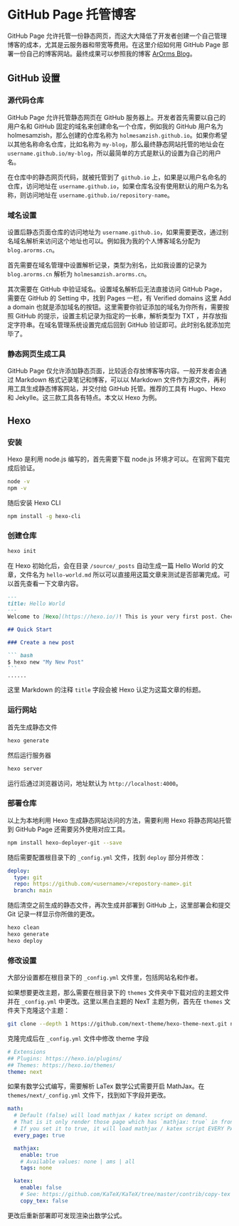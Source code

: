 # GitHub Page 托管博客

GitHub Page 允许托管一份静态网页，而这大大降低了开发者创建一个自己管理博客的成本，尤其是云服务器和带宽等费用。在这里介绍如何用 GitHub Page 部署一份自己的博客网站。最终成果可以参照我的博客 [ArOrms Blog](blog.arorms.cn)。

## GitHub 设置

### 源代码仓库

GitHub Page 允许托管静态网页在 GitHub 服务器上。开发者首先需要以自己的用户名和 GitHub 固定的域名来创建命名一个仓库，例如我的 GitHub 用户名为 holmesamzish，那么创建的仓库名称为 `holmesamzish.github.io`。如果你希望以其他名称命名仓库，比如名称为 `my-blog`，那么最终静态网站托管的地址会在 `username.github.io/my-blog`，所以最简单的方式是默认的设置为自己的用户名。

在仓库中的静态网页代码，就被托管到了 `github.io` 上，如果是以用户名命名的仓库，访问地址在 `username.github.io`，如果仓库名没有使用默认的用户名为名称，则访问地址在 `username.github.io/repository-name`。

### 域名设置

设置后静态页面仓库的访问地址为 `username.github.io`，如果需要更改，通过别名域名解析来访问这个地址也可以。例如我为我的个人博客域名分配为 `blog.arorms.cn`。

首先需要在域名管理中设置解析记录，类型为别名，比如我设置的记录为 `blog.arorms.cn` 解析为 `holmesamzish.arorms.cn`。

其次需要在 GitHub 中验证域名。设置域名解析后无法直接访问 GitHub Page，需要在 GitHub 的 Setting 中，找到 Pages 一栏，有 Verified domains 这里 Add a domain 也就是添加域名的按钮。这里需要你验证添加的域名为你所有，需要按照 GitHub 的提示，设置主机记录为指定的一长串，解析类型为 TXT ，并存放指定字符串。在域名管理系统设置完成后回到 GitHub 验证即可。此时别名就添加完毕了。

### 静态网页生成工具

GitHub Page 仅允许添加静态页面，比较适合存放博客等内容。一般开发者会通过 Markdown 格式记录笔记和博客，可以以 Markdown 文件作为源文件，再利用工具生成静态博客网站，并交付给 GitHub 托管。推荐的工具有 Hugo、Hexo 和 Jekylle。这三款工具各有特点。本文以 Hexo 为例。

## Hexo

### 安装

Hexo 是利用 node.js 编写的，首先需要下载 node.js 环境才可以。在官网下载完成后验证。

```bash
node -v
npm -v
```

随后安装 Hexo CLI

```bash
npm install -g hexo-cli
```

### 创建仓库

```bash
hexo init
```

在 Hexo 初始化后，会在目录 `/source/_posts` 自动生成一篇 Hello World 的文章，文件名为 `hello-world.md` 所以可以直接用这篇文章来测试是否部署完成。可以首先查看一下文章内容。

````markdown
---
title: Hello World
---
Welcome to [Hexo](https://hexo.io/)! This is your very first post. Check [documentation](https://hexo.io/docs/) for more info. If you get any problems when using Hexo, you can find the answer in [troubleshooting](https://hexo.io/docs/troubleshooting.html) or you can ask me on [GitHub](https://github.com/hexojs/hexo/issues).

## Quick Start

### Create a new post

``` bash
$ hexo new "My New Post"
```
......
````

这里 Markdown 的注释 `title` 字段会被 Hexo 认定为这篇文章的标题。

### 运行网站

首先生成静态文件

```bash
hexo generate
```

然后运行服务器

```bash
hexo server
```

运行后通过浏览器访问，地址默认为 `http://localhost:4000`。

### 部署仓库

以上为本地利用 Hexo 生成静态网站访问的方法，需要利用 Hexo 将静态网站托管到 GitHub Page 还需要另外使用对应工具。

```bash
npm install hexo-deployer-git --save
```

随后需要配置根目录下的 `_config.yml` 文件，找到 `deploy` 部分并修改：

```yaml
deploy:
  type: git
  repo: https://github.com/<username>/<repostory-name>.git
  branch: main
```

随后清空之前生成的静态文件，再次生成并部署到 GitHub 上，这里部署会和提交 Git 记录一样显示你所做的更改。

```bash
hexo clean
hexo generate
hexo deploy
```

### 修改设置

大部分设置都在根目录下的 `_config.yml` 文件里，包括网站名和作者。

如果想要更改主题，那么需要在根目录下的 `themes` 文件夹中下载对应的主题文件并在 `_config.yml` 中更改。这里以黑白主题的 NexT 主题为例，首先在 `themes` 文件夹下克隆这个主题：

```bash
git clone --depth 1 https://github.com/next-theme/hexo-theme-next.git next
```

克隆完成后在 `_config.yml` 文件中修改 theme 字段

```yaml
# Extensions
## Plugins: https://hexo.io/plugins/
## Themes: https://hexo.io/themes/
theme: next
```

如果有数学公式编写，需要解析 LaTex 数学公式需要开启 MathJax。在 `themes/next/_config.yml` 文件下，找到如下字段并更改。

```yaml
math:
  # Default (false) will load mathjax / katex script on demand.
  # That is it only render those page which has `mathjax: true` in front-matter.
  # If you set it to true, it will load mathjax / katex script EVERY PAGE.
  every_page: true

  mathjax:
    enable: true
    # Available values: none | ams | all
    tags: none

  katex:
    enable: false
    # See: https://github.com/KaTeX/KaTeX/tree/master/contrib/copy-tex
    copy_tex: false
```

更改后重新部署即可发现渲染出数学公式。

